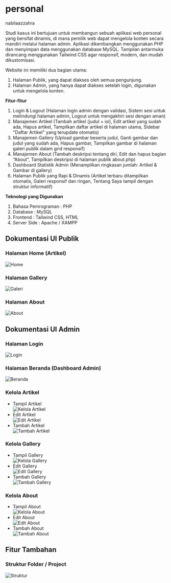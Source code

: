 # personal
nabilaazzahra

Studi kasus ini bertujuan untuk membangun sebuah aplikasi web personal yang bersifat dinamis, di mana pemilik web dapat mengelola konten secara mandiri melalui halaman admin. Aplikasi dikembangkan menggunakan PHP dan menyimpan data menggunakan database MySQL. Tampilan antarmuka dirancang menggunakan Tailwind CSS agar responsif, modern, dan mudah dikustomisasi.

Website ini memiliki dua bagian utama:
1. Halaman Publik, yang dapat diakses oleh semua pengunjung.
2. Halaman Admin, yang hanya dapat diakses setelah login, digunakan untuk mengelola konten.

**Fitur-fitur**
1. Login & Logout (Halaman login admin dengan validasi, Sistem sesi untuk melindungi halaman admin, Logout untuk mengakhiri sesi dengan aman)
2. Manajemen Artikel (Tambah artikel (judul + isi), Edit artikel yang sudah ada, Hapus artikel, Tampilkan daftar artikel di halaman utama, Sidebar "Daftar Artikel" yang terupdate otomatis)
3. Manajemen Gallery (Upload gambar beserta judul, Ganti gambar dan judul yang sudah ada, Hapus gambar, Tampilkan gambar di halaman galeri publik dalam grid responsif)
4. Manajemen About (Tambah deskripsi tentang diri, Edit dan hapus bagian “About”, Tampilkan deskripsi di halaman publik about.php)
5. Dashboard Statistik Admin (Menampilkan ringkasan jumlah: Artikel & Gambar di gallery)
6. Halaman Publik yang Rapi & Dinamis (Artikel terbaru ditampilkan otomatis, Galeri responsif dan ringan, Tentang Saya tampil dengan struktur informatif)

**Teknologi yang Digunakan**
1. Bahasa Pemrograman : PHP
2. Database : MySQL
3. Frontend : Tailwind CSS, HTML
4. Server Side : Apache / XAMPP

## Dokumentasi UI Publik

### Halaman Home (Artikel)
![Home](images/halaman-home.png)

### Halaman Gallery
![Galeri](images/halaman-gallery.png)

### Halaman About
![About](images/halaman-about.png)

## Dokumentasi UI Admin

### Halaman Login
![Login](images/login.png)

### Halaman Beranda (Dashboard Admin)
![Beranda](images/beranda.png)

### Kelola Artikel
- Tampil Artikel  
  ![Kelola Artikel](images/kelola-artikel.png)
- Edit Artikel  
  ![Edit Artikel](images/edit-artikel.png)
- Tambah Artikel  
  ![Tambah Artikel](images/tambah-artikel.png)

### Kelola Gallery
- Tampil Gallery  
  ![Kelola Gallery](images/kelola-gallery.png)
- Edit Gallery  
  ![Edit Gallery](images/edit-gallery.png)
- Tambah Gallery  
  ![Tambah Gallery](images/tambah-gallery.png)

### Kelola About
- Tampil About  
  ![Kelola About](images/kelola-about.png)
- Edit About  
  ![Edit About](images/edit-about.png)
- Tambah About  
  ![Tambah About](images/tambah-about.png)

## Fitur Tambahan

### Struktur Folder / Project
![Struktur](images/struktur.png)

